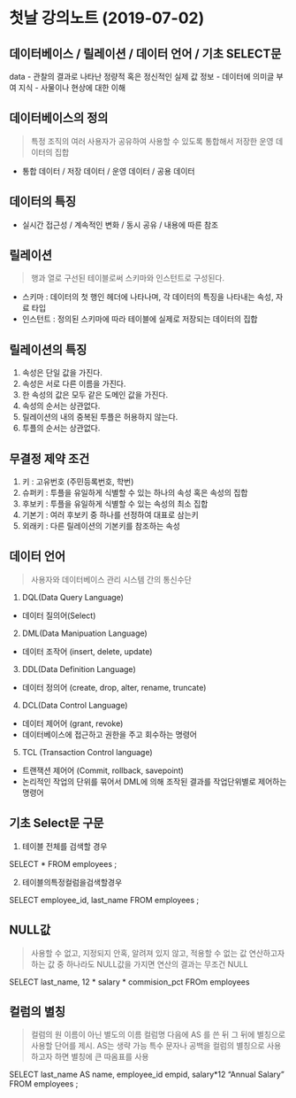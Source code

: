 ﻿
# 첫날 강의노트 (2019-07-02)

## 데이터베이스 / 릴레이션 / 데이터 언어 / 기초 SELECT문

data - 관찰의 결과로 나타난 정량적 혹은 정신적인 실제 값
정보 - 데이터에 의미글 부여
지식 - 사물이나 현상에 대한 이해 


## 데이터베이스의 정의

> 특정 조직의 여러 사용자가 공유하여 사용할 수 있도록 통합해서 저장한 운영 데이터의 집합

* 통합 데이터 / 저장 데이터 / 운영 데이터 / 공용 데이터



## 데이터의 특징

* 실시간 접근성 / 계속적인 변화 / 동시 공유 / 내용에 따른 참조 



## 릴레이션

> 행과 열로 구선된 테이블로써 스키마와 인스턴트로 구성된다.

* 스키마 : 데이터의 첫 행인 헤더에 나타나며, 각 데이터의 특징을 나타내는 속성, 자료 타입
* 인스턴트 : 정의된 스키마에 따라 테이블에 실제로 저장되는 데이터의 집합


## 릴레이션의 특징

1. 속성은 단일 값을 가진다.
2. 속성은 서로 다른 이름을 가진다.
3. 한 속성의 값은 모두 같은 도메인 값을 가진다.
4. 속성의 순서는 상관없다.
5. 릴레이션의 내의 중복된 투플은 허용하지 않는다.
6. 투플의 순서는 상관없다.



## 무결정 제약 조건

1. 키 : 고유번호 (주민등록번호, 학번)
2. 슈퍼키 : 투플을 유일하게 식별할 수 있는 하나의 속성 혹은 속성의 집합
3. 후보키 : 투플을 유일하게 식별할 수 있는 속성의 최소 집합
4. 기본기 : 여러 후보키 중 하나를 선정하여 대표로 삼는키 
5. 외래키 : 다른 릴레이션의 기본키를 참조하는 속성



## 데이터 언어

> 사용자와 데이터베이스 관리 시스템 간의 통신수단


1. DQL(Data Query Language)

* 데이터 질의어(Select)


2. DML(Data Manipuation Language)

* 데이터 조작어 (insert, delete, update)


3. DDL(Data Definition Language)

* 데이터 정의어 (create, drop, alter, rename, truncate)


4. DCL(Data Control Language)

* 데이터 제어어 (grant, revoke)
* 데이터베이스에 접근하고 권한을 주고 회수하는 명령어


5. TCL (Transaction Control language)

* 트랜잭션 제어어 (Commit, rollback, savepoint)
* 논리적인 작업의 단위를 묶어서 DML에 의해 조작된 결과를 작업단위별로 제어하는 명령어




## 기초 Select문 구문


1. 테이블 전체를 검색할 경우


SELECT *
FROM employees ;


2. 테이블의특정컬럼을검색할경우


SELECT employee_id, last_name
FROM employees ;

## NULL값

> 사용할 수 없고, 지정되지 안혹, 알려져 있지 않고, 적용할 수 없는 값
> 연산하고자 하는 값 중 하나라도 NULL값을 가지면 연산의 결과는 무조건 NULL

SELECT last_name, 12 * salary * commision_pct
FROm employees


## 컬럼의 별칭

> 컬럼의 원 이름이 아닌 별도의 이름
> 컬럼명 다음에 AS 를 쓴 뒤 그 뒤에 별칭으로 사용할 단어를 제시. AS는 생략 가능
> 특수 문자나 공백을 컬럼의 별칭으로 사용하고자 하면 별칭에 큰 따옴표를 사용


SELECT last_name AS name, employee_id empid, salary*12 “Annual Salary”
FROM employees ;


